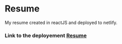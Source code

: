 # Resume


My resume created in reactJS and deployed to netlify.
### Link to the deployement <a href="https://parthpatel-resume.netlify.app/">Resume</a>

